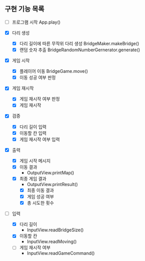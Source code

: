 ## 구현 기능 목록

- [ ] 프로그램 시작
    App.play()

- [x] 다리 생성
    - [x] 다리 길이에 따른 무작위 다리 생성
        BridgeMaker.makeBridge()
    - [x] 랜덤 숫자 추출
        BridgeRandomNumberGernerator.generate()

- [x] 게임 시작
    - [x] 플레이어 이동
        BridgeGame.move()
    - [x] 이동 성공 여부 판정

- [x] 게임 재시작
    - [x] 게임 재시작 여부 판정
    - [x] 게임 재시작

- [x] 검증
    - [x] 다리 길이 입력
    - [x] 이동할 칸 입력
    - [x] 게임 재시작 여부 입력

- [x] 출력
    - [x] 게임 시작 메시지
    - [x] 이동 결과
        - OutputView.printMap()
    - [x] 최종 게임 결과
        - OutputView.printResult()
        - [x] 최종 이동 결과
        - [x] 게임 성공 여부
        - [x] 총 시도한 횟수

- [ ] 입력
    - [x] 다리 길이
        - InputView.readBridgeSize()
    - [x] 이동할 칸
        - InputView.readMoving()
    - [ ] 게임 재시작 여부
        - InputView.readGameCommand()
